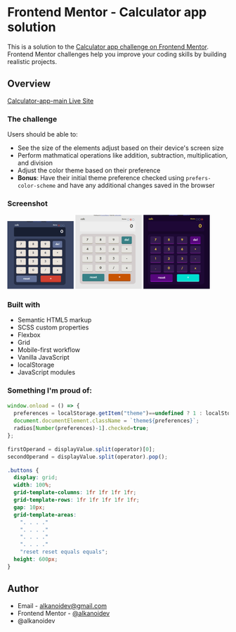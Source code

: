 # Frontend Mentor - Calculator app solution

This is a solution to the [Calculator app challenge on Frontend Mentor](https://www.frontendmentor.io/challenges/calculator-app-9lteq5N29). Frontend Mentor challenges help you improve your coding skills by building realistic projects. 

## Overview
[Calculator-app-main Live Site](https://alkanoidev.github.io/calculator-app-main/)

### The challenge

Users should be able to:

- See the size of the elements adjust based on their device's screen size
- Perform mathmatical operations like addition, subtraction, multiplication, and division
- Adjust the color theme based on their preference
- **Bonus**: Have their initial theme preference checked using `prefers-color-scheme` and have any additional changes saved in the browser

### Screenshot

<p float="left">
  <code><img src="Screenshot1.png" alt="failed to load" width="30%"/></code>
  <code><img src="Screenshot2.png" alt="failed to load" width="30%"/></code>
  <code><img src="Screenshot3.png" alt="failed to load" width="30%"/></code>
</p>

### Built with

- Semantic HTML5 markup
- SCSS custom properties
- Flexbox
- Grid
- Mobile-first workflow
- Vanilla JavaScript
- localStorage
- JavaScript modules

### Something I'm proud of:
```js
window.onload = () => {
  preferences = localStorage.getItem("theme")==undefined ? 1 : localStorage.getItem("theme");
  document.documentElement.className = `theme${preferences}`;
  radios[Number(preferences)-1].checked=true;
};
```

```js
firstOperand = displayValue.split(operator)[0];
secondOperand = displayValue.split(operator).pop();
```

```css
.buttons {
  display: grid;
  width: 100%;
  grid-template-columns: 1fr 1fr 1fr 1fr;
  grid-template-rows: 1fr 1fr 1fr 1fr 1fr;
  gap: 10px;
  grid-template-areas:
    ". . . ."
    ". . . ."
    ". . . ."
    ". . . ."
    "reset reset equals equals";
  height: 600px;
}
```

## Author

- Email - alkanoidev@gmail.com
- Frontend Mentor - [@alkanoidev](https://www.frontendmentor.io/profile/alkanoidev)
- @alkanoidev
